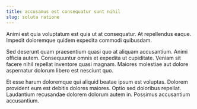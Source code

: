 ```yaml
---
title: accusamus est consequatur sunt nihil
slug: soluta ratione
---
```


Animi est quia voluptatum est quia ut at consequatur. At repellendus eaque. Impedit doloremque quidem expedita commodi quibusdam.

Sed deserunt quam praesentium quasi quo at aliquam accusantium. Animi officia autem. Consequuntur omnis et expedita ut cupiditate. Veniam sit facere nihil repellat inventore quasi magnam. Maiores molestiae aut dolore aspernatur dolorum libero est nesciunt quo.

Et esse harum doloremque qui aliquid beatae ipsum est voluptas. Dolorem provident eum est debitis dolores maiores. Optio sed doloribus repellat. Laudantium recusandae dolorem dolorum autem in. Possimus accusantium accusantium.
